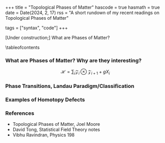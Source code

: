 +++
title = "Topological Phases of Matter"
hascode = true
hasmath = true
date = Date(2024, 2, 17)
rss = "A short rundown of my recent readings on Topological Phases of Matter"

tags = ["syntax", "code"]
+++

[Under construction;]
What are Phases of Matter?

\tableofcontents

### What are Phases of Matter? Why are they interesting?


$$ \mathcal{H} = \sum_{i} \mathcal{Z}_i \otimes \mathcal{Z}_{i+1} + g X_i $$
### Phase Transitions, Landau Paradigm/Classification
### Examples of Homotopy Defects


### References
- Topological Phases of Matter, Joel Moore
- David Tong, Statistical Field Theory notes
- Vibhu Ravindran, Physics 198 
